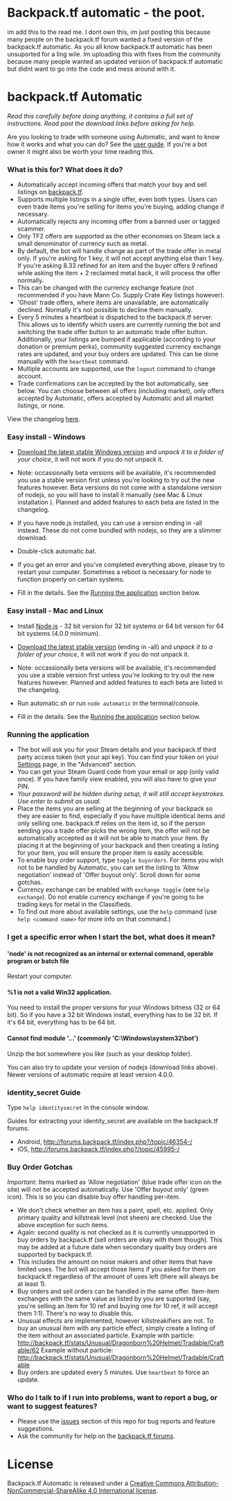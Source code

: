 # Backpack.tf automatic - the poot. #
im add this to the read me. 
I dont own this, im just posting this because many people on the backpack.tf forum wanted a fixed version of the backpack.tf automatic.
As you all know backpack.tf automatic has been unsuported for a ling wile. Im uploading this with fixes from the community 
because many people wanted an updated version of backpack.tf automatic but didnt want to go into the code and mess around with it.






# backpack.tf Automatic #

*Read this carefully before doing anything, it contains a full set of instructions. Read past the download links before asking for help.*

Are you looking to trade with someone using Automatic, and want to know how it works and what you can do? See the [user guide](user-guide.md). If you're a bot owner it might also be worth your time reading this.

### What is this for? What does it do? ###

* Automatically accept incoming offers that match your buy and sell listings on [backpack.tf](http://backpack.tf).
* Supports multiple listings in a single offer, even both types. Users can even trade items you're selling for items you're buying, adding change if necessary.
* Automatically rejects any incoming offer from a banned user or tagged scammer.
* Only TF2 offers are supported as the other economies on Steam lack a small denominator of currency such as metal.
* By default, the bot will handle change as part of the trade offer in metal only. If you're asking for 1 key, it will not accept anything else than 1 key. If you're asking 8.33 refined for an item and the buyer offers 9 refined while asking the item + 2 reclaimed metal back, it will process the offer normally.
* This can be changed with the currency exchange feature (not recommended if you have Mann Co. Supply Crate Key listings however).
* 'Ghost' trade offers, where items are unavailable, are automatically declined. Normally it's not possible to decline them manually.
* Every 5 minutes a heartbeat is dispatched to the backpack.tf server. This allows us to identify which users are currently running the bot and switching the trade offer button to an automatic trade offer button. Additionally, your listings are bumped if applicable (according to your donation or premium perks), community suggested currency exchange rates are updated, and your buy orders are updated. This can be done manually with the `heartbeat` command.
* Multiple accounts are supported, use the `logout` command to change account.
* Trade confirmations can be accepted by the bot automatically, see below. You can choose between all offers (including market), only offers accepted by Automatic, offers accepted by Automatic and all market listings, or none.

View the changelog [here](CHANGELOG.md).

### Easy install - Windows ###
* [Download the latest stable Windows version](https://bitbucket.org/jessecar/backpack.tf-automatic/downloads/) and *unpack it to a folder of your choice*, it will not work if you do not unpack it.
* Note: occassionally beta versions will be available, it's recommended you use a stable version first unless you're looking to try out the new features however. Beta versions do not come with a standalone version of nodejs, so you will have to install it manually (see Mac & Linux installation ). Planned and added features to each beta are listed in the changelog.
* If you have node.js installed, you can use a version ending in -all instead. These do not come bundled with nodejs, so they are a slimmer download.
* Double-click automatic.bat.
* If you get an error and you've completed everything above, please try to restart your computer. Sometimes a reboot is necessary for node to function properly on certain systems.

* Fill in the details. See the [Running the application](#running-the-application) section below.

### Easy install - Mac and Linux ###
* Install [Node.js](https://nodejs.org/en/download/current/) - 32 bit version for 32 bit systems or 64 bit version for 64 bit systems (4.0.0 minimum).
* [Download the latest stable version](https://bitbucket.org/jessecar/backpack.tf-automatic/downloads) (ending in -all) and *unpack it to a folder of your choice*, it will not work if you do not unpack it.
* Note: occassionally beta versions will be available, it's recommended you use a stable version first unless you're looking to try out the new features however. Planned and added features to each beta are listed in the changelog.
* Run automatic.sh or run `node automatic` in the terminal/console.

* Fill in the details. See the [Running the application](#running-the-application) section below.

### Running the application ###

* The bot will ask you for your Steam details and your backpack.tf third party access token (not your api key). You can find your token on your [Settings](http://backpack.tf/settings) page, in the "Advanced" section.
* You can get your Steam Guard code from your email or app (only valid once). If you have family view enabled, you will also have to give your PIN.
* *Your password will be hidden during setup, it will still accept keystrokes. Use enter to submit as usual.*
* Place the items you are selling at the beginning of your backpack so they are easier to find, especially if you have multiple identical items and only selling one. backpack.tf relies on the item id, so if the person sending you a trade offer picks the wrong item, the offer will not be automatically accepted as it will not be able to match your item. By placing it at the beginning of your backpack and then creating a listing for your item, you will ensure the proper item is easily accessible.
* To enable buy order support, type `toggle buyorders`. For items you wish not to be handled by Automatic, you can set the listing to 'Allow negotiation' instead of 'Offer buyout only'. Scroll down for some gotchas.
* Currency exchange can be enabled with `exchange toggle` (see `help exchange`). Do not enable currency exchange if you're going to be trading keys for metal in the Classifieds.
* To find out more about available settings, use the `help` command (use `help <command name>` for more info on that command.)

### I get a specific error when I start the bot, what does it mean? ###
#### 'node' is not recognized as an internal or external command, operable program or batch file ####
Restart your computer.

#### %1 is not a valid Win32 application.
You need to install the proper versions for your Windows bitness (32 or 64 bit). So if you have a 32 bit Windows install, everything has to be 32 bit. If it's 64 bit, everything has to be 64 bit.

#### Cannot find module '...' (commonly 'C:\Windows\system32\bot')
Unzip the bot somewhere you like (such as your desktop folder).


You can also try to update your version of nodejs (download links above). Newer versions of automatic require at least version 4.0.0. 
### identity_secret Guide ###

Type `help identitysecret` in the console window.

Guides for extracting your identity_secret are available on the backpack.tf forums:

- Android, http://forums.backpack.tf/index.php?/topic/46354-/
- iOS, http://forums.backpack.tf/index.php?/topic/45995-/

### Buy Order Gotchas ###

*Important*:
Items marked as 'Allow negotiation' (blue trade offer icon on the site) will not be accepted automatically. Use 'Offer buyout only' (green icon). This is so you can disable buy offer handling per-item.

- We don't check whether an item has a paint, spell, etc. applied. Only primary quality and killstreak level (not sheen) are checked. Use the above exception for such items.
- Again: second quality is not checked as it is currently unsupported in buy orders by backpack.tf (sell orders are okay with them though). This may be added at a future date when secondary quality buy orders are supported by backpack.tf.
- This includes the amount on noise makers and other items that have limited uses. The bot will accept those items if you asked for them on backpack.tf regardless of the amount of uses left (there will always be at least 1).
- Buy orders and sell orders can be handled in the same offer. Item-item exchanges with the same value as listed by you are supported (say, you're selling an item for 10 ref and buying one for 10 ref, it will accept them 1:1). There's no way to disable this.
- Unusual effects are implemented, however killstreakifiers are not. To buy an unusual item with any particle effect, simply create a listing of the item without an associated particle.
Example with particle: http://backpack.tf/stats/Unusual/Dragonborn%20Helmet/Tradable/Craftable/62
Example without particle: http://backpack.tf/stats/Unusual/Dragonborn%20Helmet/Tradable/Craftable
- Buy orders are updated every 5 minutes. Use `heartbeat` to force an update.

### Who do I talk to if I run into problems, want to report a bug, or want to suggest features? ###

* Please use the [issues](https://bitbucket.org/jessecar/backpack.tf-automatic/issues?status=new&status=open) section of this repo for bug reports and feature suggestions.
* Ask the community for help on the [backpack.tf forums](http://forums.backpack.tf/index.php?/topic/20204-backpacktf-automatic-help-thread/).

# License #

Backpack.tf Automatic is released under a [Creative Commons Attribution-NonCommercial-ShareAlike 4.0 International license](http://creativecommons.org/licenses/by-nc-sa/4.0/).
